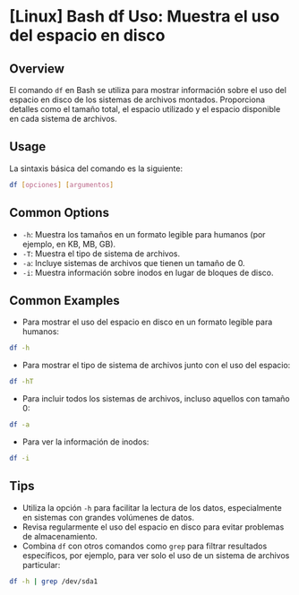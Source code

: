 # [Linux] Bash df Uso: Muestra el uso del espacio en disco

## Overview
El comando `df` en Bash se utiliza para mostrar información sobre el uso del espacio en disco de los sistemas de archivos montados. Proporciona detalles como el tamaño total, el espacio utilizado y el espacio disponible en cada sistema de archivos.

## Usage
La sintaxis básica del comando es la siguiente:

```bash
df [opciones] [argumentos]
```

## Common Options
- `-h`: Muestra los tamaños en un formato legible para humanos (por ejemplo, en KB, MB, GB).
- `-T`: Muestra el tipo de sistema de archivos.
- `-a`: Incluye sistemas de archivos que tienen un tamaño de 0.
- `-i`: Muestra información sobre inodos en lugar de bloques de disco.

## Common Examples
- Para mostrar el uso del espacio en disco en un formato legible para humanos:

```bash
df -h
```

- Para mostrar el tipo de sistema de archivos junto con el uso del espacio:

```bash
df -hT
```

- Para incluir todos los sistemas de archivos, incluso aquellos con tamaño 0:

```bash
df -a
```

- Para ver la información de inodos:

```bash
df -i
```

## Tips
- Utiliza la opción `-h` para facilitar la lectura de los datos, especialmente en sistemas con grandes volúmenes de datos.
- Revisa regularmente el uso del espacio en disco para evitar problemas de almacenamiento.
- Combina `df` con otros comandos como `grep` para filtrar resultados específicos, por ejemplo, para ver solo el uso de un sistema de archivos particular:

```bash
df -h | grep /dev/sda1
```